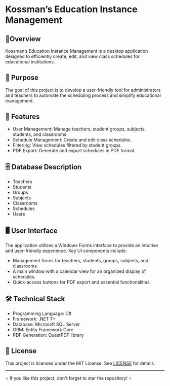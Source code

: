 # Kossman’s Education Instance Management

## 📌Overview

Kossman’s Education Instance Management is a desktop application designed to efficiently create, edit, and view class schedules for educational institutions.

## 🎯 Purpose

The goal of this project is to develop a user-friendly tool for administrators and teachers to automate the scheduling process and simplify educational management.

## 🚀 Features

- User Management: Manage teachers, student groups, subjects, students, and classrooms.
- Schedule Management: Create and edit class schedules.
- Filtering: View schedules filtered by student groups.
- PDF Export: Generate and export schedules in PDF format.

## 🗄 Database Description

- Teachers
- Students
- Groups
- Subjects
- Classrooms
- Schedules
- Users

## 🖥 User Interface

The application utilizes a Windows Forms interface to provide an intuitive and user-friendly experience. Key UI components include:

- Management forms for teachers, students, groups, subjects, and classrooms.
- A main window with a calendar view for an organized display of schedules.
- Quick-access buttons for PDF export and essential functionalities.

## 🛠 Technical Stack

- Programming Language: C#
- Framework: .NET 7+
- Database: Microsoft SQL Server
- ORM: Entity Framework Core
- PDF Generation: QuestPDF library

## 📜 License

This project is licensed under the MIT License. See [LICENSE](LICENSE) for details.

---

⭐ If you like this project, don't forget to star the repository! ⭐

